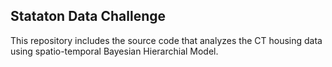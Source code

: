 ## Stataton Data Challenge

This repository includes the source code that analyzes the CT housing data using spatio-temporal Bayesian Hierarchial Model.
